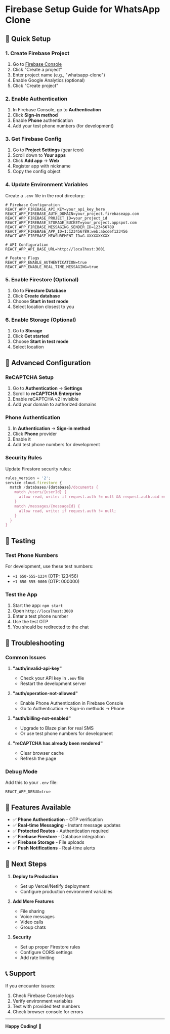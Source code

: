 # Firebase Setup Guide for WhatsApp Clone

## 🚀 Quick Setup

### 1. Create Firebase Project
1. Go to [Firebase Console](https://console.firebase.google.com/)
2. Click "Create a project"
3. Enter project name (e.g., "whatsapp-clone")
4. Enable Google Analytics (optional)
5. Click "Create project"

### 2. Enable Authentication
1. In Firebase Console, go to **Authentication**
2. Click **Sign-in method**
3. Enable **Phone** authentication
4. Add your test phone numbers (for development)

### 3. Get Firebase Config
1. Go to **Project Settings** (gear icon)
2. Scroll down to **Your apps**
3. Click **Add app** → **Web**
4. Register app with nickname
5. Copy the config object

### 4. Update Environment Variables
Create a `.env` file in the root directory:

```env
# Firebase Configuration
REACT_APP_FIREBASE_API_KEY=your_api_key_here
REACT_APP_FIREBASE_AUTH_DOMAIN=your_project.firebaseapp.com
REACT_APP_FIREBASE_PROJECT_ID=your_project_id
REACT_APP_FIREBASE_STORAGE_BUCKET=your_project.appspot.com
REACT_APP_FIREBASE_MESSAGING_SENDER_ID=123456789
REACT_APP_FIREBASE_APP_ID=1:123456789:web:abcdef123456
REACT_APP_FIREBASE_MEASUREMENT_ID=G-XXXXXXXXXX

# API Configuration
REACT_APP_API_BASE_URL=http://localhost:3001

# Feature Flags
REACT_APP_ENABLE_AUTHENTICATION=true
REACT_APP_ENABLE_REAL_TIME_MESSAGING=true
```

### 5. Enable Firestore (Optional)
1. Go to **Firestore Database**
2. Click **Create database**
3. Choose **Start in test mode**
4. Select location closest to you

### 6. Enable Storage (Optional)
1. Go to **Storage**
2. Click **Get started**
3. Choose **Start in test mode**
4. Select location

## 🔧 Advanced Configuration

### ReCAPTCHA Setup
1. Go to **Authentication** → **Settings**
2. Scroll to **reCAPTCHA Enterprise**
3. Enable reCAPTCHA v2 Invisible
4. Add your domain to authorized domains

### Phone Authentication
1. In **Authentication** → **Sign-in method**
2. Click **Phone** provider
3. Enable it
4. Add test phone numbers for development

### Security Rules
Update Firestore security rules:

```javascript
rules_version = '2';
service cloud.firestore {
  match /databases/{database}/documents {
    match /users/{userId} {
      allow read, write: if request.auth != null && request.auth.uid == userId;
    }
    match /messages/{messageId} {
      allow read, write: if request.auth != null;
    }
  }
}
```

## 🧪 Testing

### Test Phone Numbers
For development, use these test numbers:
- `+1 650-555-1234` (OTP: 123456)
- `+1 650-555-0000` (OTP: 000000)

### Test the App
1. Start the app: `npm start`
2. Open `http://localhost:3000`
3. Enter a test phone number
4. Use the test OTP
5. You should be redirected to the chat

## 🚨 Troubleshooting

### Common Issues

1. **"auth/invalid-api-key"**
   - Check your API key in `.env` file
   - Restart the development server

2. **"auth/operation-not-allowed"**
   - Enable Phone Authentication in Firebase Console
   - Go to Authentication → Sign-in methods → Phone

3. **"auth/billing-not-enabled"**
   - Upgrade to Blaze plan for real SMS
   - Or use test phone numbers for development

4. **"reCAPTCHA has already been rendered"**
   - Clear browser cache
   - Refresh the page

### Debug Mode
Add this to your `.env` file:
```env
REACT_APP_DEBUG=true
```

## 📱 Features Available

- ✅ **Phone Authentication** - OTP verification
- ✅ **Real-time Messaging** - Instant message updates
- ✅ **Protected Routes** - Authentication required
- ✅ **Firebase Firestore** - Database integration
- ✅ **Firebase Storage** - File uploads
- ✅ **Push Notifications** - Real-time alerts

## 🎯 Next Steps

1. **Deploy to Production**
   - Set up Vercel/Netlify deployment
   - Configure production environment variables

2. **Add More Features**
   - File sharing
   - Voice messages
   - Video calls
   - Group chats

3. **Security**
   - Set up proper Firestore rules
   - Configure CORS settings
   - Add rate limiting

## 📞 Support

If you encounter issues:
1. Check Firebase Console logs
2. Verify environment variables
3. Test with provided test numbers
4. Check browser console for errors

---

**Happy Coding! 🚀**


